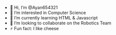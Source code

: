 - 👋 Hi, I’m @Ayan654321
- 👀 I’m interested in Computer Science
- 🌱 I’m currently learning HTML & Javascript
- 💞️ I’m looking to collaborate on the Robotics Team
- ⚡ Fun fact: I like cheese

<!---
Ayan654321/Ayan654321 is a ✨ special ✨ repository because its `README.md` (this file) appears on your GitHub profile.
You can click the Preview link to take a look at your changes.
--->
